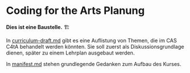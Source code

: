 # Coding for the Arts Planung

**Dies ist eine Baustelle.** 🏗

In [curriculum-draft.md](curriculum-draft.md) gibt es eine Auflistung von Themen, die im CAS C4tA behandelt werden könnten. Sie soll zuerst als Diskussionsgrundlage dienen, später zu einem Lehrplan ausgebaut werden.

In [manifest.md](manifest.md) stehen grundlegende Gedanken zum Aufbau des Kurses.
